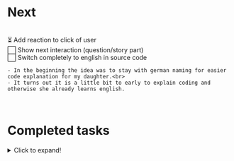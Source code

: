 # Next

<br>
⏳ Add reaction to click of user
<br>
⬜ Show next interaction (question/story part)
<br>
⬜ Switch completely to english in source code<br>

    - In the beginning the idea was to stay with german naming for easier code explanation for my daughter.<br>
    - It turns out it is a little bit to early to explain coding and otherwise she already learns english.
<br>

# Completed tasks
<details>
  <summary>Click to expand!</summary>  
  * Save code to github
</details>